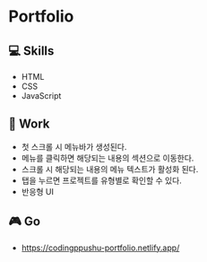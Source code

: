 # Portfolio

## 💻 Skills

- HTML
- CSS
- JavaScript

## 📑 Work

- 첫 스크롤 시 메뉴바가 생성된다.
- 메뉴를 클릭하면 해당되는 내용의 섹션으로 이동한다.
- 스크롤 시 해당되는 내용의 메뉴 텍스트가 활성화 된다.
- 탭을 누르면 프로젝트를 유형별로 확인할 수 있다.
- 반응형 UI

## 🎮 Go
- https://codingppushu-portfolio.netlify.app/

